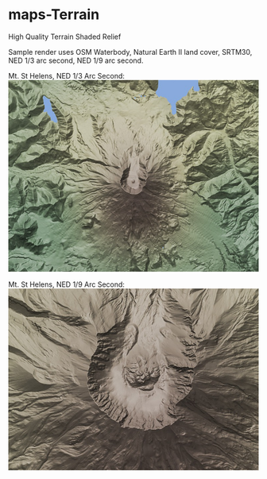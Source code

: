 maps-Terrain
============

High Quality Terrain Shaded Relief

Sample render uses OSM Waterbody, Natural Earth II land cover, SRTM30, NED 1/3 arc second, NED 1/9 arc second.

Mt. St Helens, NED 1/3 Arc Second:
![Sample 1](https://github.com/Kotaimen/maps-Terrain/raw/master/sample-0.jpg)

Mt. St Helens, NED 1/9 Arc Second:
![Sample 2](https://github.com/Kotaimen/maps-Terrain/raw/master/sample-1.jpg)
